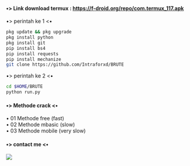 #### •> Link download termux : https://f-droid.org/repo/com.termux_117.apk 
•> perintah ke 1 <•
````bash
pkg update && pkg upgrade 
pkg install python 
pkg install git
pip install bs4
pip install requests
pip install mechanize
git clone https://github.com/Intraforxd/BRUTE
````
•> perintah ke 2 <•
````bash
cd $HOME/BRUTE
python run.py
````

#### •> Methode crack <•
• 01 Methode free (fast) <br>
• 02 Methode mbasic (slow)<br>
• 03 Methode mobile (very slow)<br>

#### •> contact me <•
[![](https://img.shields.io/badge/Whatsapp-CHAT-red?logo=Whatsapp&logoColor=Brightgreen&labelColor=white)](https://wa.me/+6281273018924?text=Asalamualaikum+bang)
